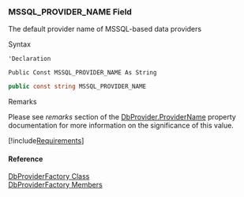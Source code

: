 ﻿### MSSQL_PROVIDER_NAME Field

The default provider name of MSSQL-based data providers

Syntax

```vbnet
'Declaration

Public Const MSSQL_PROVIDER_NAME As String
```

```csharp
public const string MSSQL_PROVIDER_NAME
```

Remarks

Please see _remarks_ section of the [DbProvider.ProviderName](FChoice.Common~FChoice.Common.Data.DbProvider~ProviderName.md) property documentation for more information on the significance of this value.

[!include[Requirements](../partials/requirements.md)]

#### Reference

[DbProviderFactory Class](FChoice.Common~FChoice.Common.Data.DbProviderFactory.md)  
[DbProviderFactory Members](FChoice.Common~FChoice.Common.Data.DbProviderFactory_members.md)